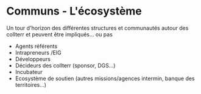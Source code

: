 # Communs - L'écosystème

Un tour d'horizon des différentes structures et communautés autour des collterr et peuvent être impliqués... ou pas

* Agents référents
* Intrapreneurs /EIG
* Développeurs
* Décideurs des collterr \(sponsor, DGS...\)
* Incubateur
* Ecosystème de soutien \(autres missions/agences intermin, banque des territoires...\)

